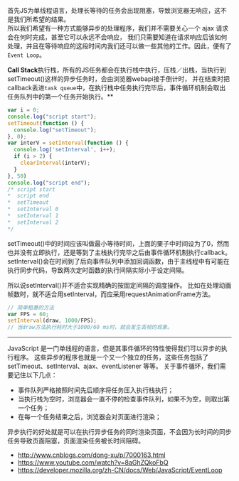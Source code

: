首先JS为单线程语言，处理长等待的任务会出现阻塞，导致浏览器无响应，这不是我们所希望的结果。  
所以我们希望有一种方式能够异步的处理程序，我们并不需要关心一个 ajax 请求会在何时完成，甚至它可以永远不会响应，
我们只需要知道在请求响应后该如何处理，并且在等待响应的这段时间内我们还可以做一些其他的工作。因此，便有了```Event Loop```。

**Call Stack**执行栈，所有的JS任务都会在执行栈中执行，压栈／出栈，当执行到setTimeout()这样的异步任务时，会由浏览器webapi接手倒计时，
并在结束时把callback丢进```task queue```中，在执行栈中任务执行完毕后，事件循环机制会取出任务队列中的第一个任务开始执行。**

```javascript
var i = 0;
console.log("script start");
setTimeout(function () {
  console.log("setTimeout");
}, 0);
var interV = setInterval(function () {
  console.log('setInterval', i++);
  if (i > 2) {
    clearInterval(interV);
  }
}, 50)
console.log("script end");
/* script start
*  script end
*  setTimeout
*  setInterval 0
*  setInterval 1
*  setInterval 2
*/
```

setTimeout()中的时间应该叫做最小等待时间，上面的栗子中时间设为了0，然而也并没有立即执行，还是等到了主栈执行完毕之后由事件循环机制执行callback。
setInterval()会在时间到了后向事件队列中添加回调函数，由于主线程中有可能在执行同步代码，导致两次定时函数的执行间隔实际小于设定间隔。

所以说setInterval()并不适合实现精确的按固定间隔的调度操作。
比如在处理动画帧数时，就不适合用setInterval，而应采用requestAnimationFrame方法。

```javascript
// 简单粗暴的方法
var FPS = 60;
setInterval(draw, 1000/FPS);
// 当draw方法执行耗时大于1000/60 ms时，就会发生丢帧的现象。
```

---

JavaScript 是一门单线程的语言，但是其事件循环的特性使得我们可以异步的执行程序。
这些异步的程序也就是一个又一个独立的任务，这些任务包括了 setTimeout、setInterval、ajax、eventListener 等等。
关于事件循环，我们需要记住以下几点：

- 事件队列严格按照时间先后顺序将任务压入执行栈执行；
- 当执行栈为空时，浏览器会一直不停的检查事件队列，如果不为空，则取出第一个任务；
- 在每一个任务结束之后，浏览器会对页面进行渲染；

异步执行的好处就是可以在执行异步任务的同时渲染页面，不会因为长时间的同步任务导致页面阻塞，页面渲染任务被长时间阻碍。

- http://www.cnblogs.com/dong-xu/p/7000163.html
- https://www.youtube.com/watch?v=8aGhZQkoFbQ
- https://developer.mozilla.org/zh-CN/docs/Web/JavaScript/EventLoop
